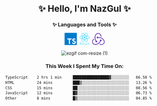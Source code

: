 <h1 align="center">✨ Hello, I'm NazGul ✨</h1>

<div align="center">
  <h3>✨ Languages and Tools ✨ </h3>
  <a href="https://www.typescriptlang.org" target="_blank" rel="noreferrer">   
    <img src="https://raw.githubusercontent.com/devicons/devicon/master/icons/typescript/typescript-original.svg" alt="typescript" width="40" 
    height="40"/></a>
  <a href="https://reactjs.org/" target="_blank" rel="noreferrer">   
    <img src="https://raw.githubusercontent.com/devicons/devicon/master/icons/react/react-original-wordmark.svg" alt="react" width="40"     
    height="40"/></a>
  <a href="https://redux.js.org" target="_blank" rel="noreferrer">   
    <img src="https://raw.githubusercontent.com/devicons/devicon/master/icons/redux/redux-original.svg" alt="redux" width="40" height="40"/></a>
</div>

<div align="center">
  
  ![ezgif com-resize (1)](https://github.com/FunChosa/FunChosa/assets/112805319/d1ccce32-bf77-4fd5-b8ee-044b038c063f)

</div>
 
<h3 align="center">This Week I Spent My Time On:</h3>
<!--START_SECTION:waka-->

```txt
TypeScript    2 hrs 1 min     ████████████████▓░░░░░░░░   66.58 %
HTML          24 mins         ███▒░░░░░░░░░░░░░░░░░░░░░   13.26 %
CSS           15 mins         ██░░░░░░░░░░░░░░░░░░░░░░░   08.56 %
JavaScript    12 mins         █▓░░░░░░░░░░░░░░░░░░░░░░░   06.73 %
Other         8 mins          █▒░░░░░░░░░░░░░░░░░░░░░░░   04.85 %
```

<!--END_SECTION:waka-->

